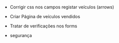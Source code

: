 



- Corrigir css nos campos registar veículos (arrows)

- Criar Página de veículos vendidos

- Tratar de verificações nos forms

- segurança


